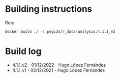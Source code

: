 # Building instructions

Run:

```bash
docker build ./ -t pegi3s/r_data-analysis:4.1.1_v2
```

# Build log

- 4.1.1_v2 - 01/12/2022 - Hugo López Fernández
- 4.1.1_v1 - 02/12/2021 - Hugo López Fernández
